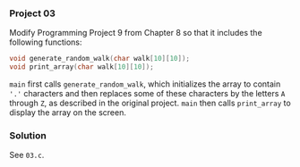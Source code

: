 ### Project 03

Modify Programming Project 9 from Chapter 8 so that it includes the following
functions:

```c
void generate_random_walk(char walk[10][10]);
void print_array(char walk[10][10]);
```

`main` first calls `generate_random_walk`, which initializes the array to
contain `'.'` characters and then replaces some of these characters by the
letters `A` through `Z`, as described in the original project. `main` then calls
`print_array` to display the array on the screen.

### Solution

See `03.c`.
